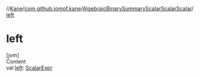 //[Kane](../../index.md)/[com.github.jomof.kane](../index.md)/[AlgebraicBinarySummaryScalarScalarScalar](index.md)/[left](left.md)



# left  
[jvm]  
Content  
val [left](left.md): [ScalarExpr](../-scalar-expr/index.md)  



